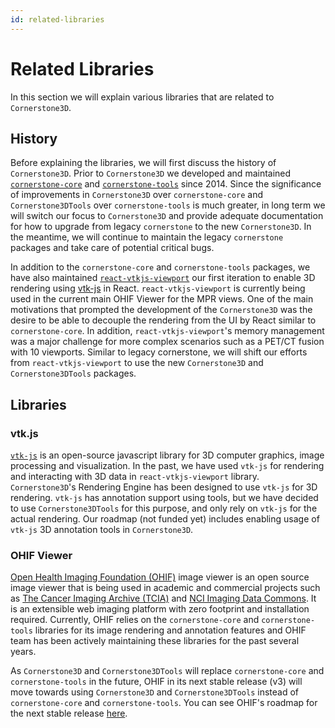 ```yaml
---
id: related-libraries
---
```


# Related Libraries

In this section we will explain various libraries that are related to `Cornerstone3D`.

## History

Before explaining the libraries, we will first discuss the history of `Cornerstone3D`.
Prior to `Cornerstone3D` we developed and maintained [`cornerstone-core`](https://github.com/cornerstonejs/cornerstone)
and [`cornerstone-tools`](https://github.com/cornerstonejs/cornerstoneTools)
since 2014. Since the significance of improvements in `Cornerstone3D` over `cornerstone-core` and `Cornerstone3DTools` over `cornerstone-tools`
is much greater, in long term we will switch our focus to `Cornerstone3D` and
provide adequate documentation for how to upgrade from legacy `cornerstone`
to the new `Cornerstone3D`. In the meantime, we will continue to maintain
the legacy `cornerstone` packages and take care of potential critical bugs.

In addition to the `cornerstone-core` and `cornerstone-tools` packages, we have also maintained
[`react-vtkjs-viewport`](https://github.com/OHIF/react-vtkjs-viewport) our first iteration
to enable 3D rendering using [vtk-js](https://github.com/kitware/vtk-js) in React.
`react-vtkjs-viewport` is currently being used in the current main OHIF Viewer for the MPR
views. One of the main motivations that prompted the development of the `Cornerstone3D` was
the desire to be able to decouple the rendering from the UI by React similar to `cornerstone-core`.
In addition, `react-vtkjs-viewport`'s memory management was a major challenge for more complex
scenarios such as a PET/CT fusion with 10 viewports. Similar to
legacy cornerstone, we will shift our efforts from `react-vtkjs-viewport` to use the new
`Cornerstone3D` and `Cornerstone3DTools` packages.

## Libraries

### vtk.js

[`vtk-js`](https://github.com/kitware/vtk-js) is an open-source javascript library for 3D computer graphics, image processing and visualization.
In the past, we have used `vtk-js` for rendering and interacting with 3D data
in `react-vtkjs-viewport` library. `Cornerstone3D`'s Rendering Engine has been designed
to use `vtk-js` for 3D rendering. `vtk-js` has annotation support using tools, but we have
decided to use `Cornerstone3DTools` for this purpose, and only rely on `vtk-js` for
the actual rendering. Our roadmap (not funded yet) includes enabling usage of `vtk-js`
3D annotation tools in `Cornerstone3D`.

### OHIF Viewer

[Open Health Imaging Foundation (OHIF)](https://ohif.org/) image viewer is an open source image viewer
that is being used in academic and commercial projects such as [The Cancer Imaging Archive (TCIA)](https://www.cancerimagingarchive.net/) and [NCI Imaging Data Commons](https://datacommons.cancer.gov/repository/imaging-data-commons).
It is an extensible web imaging
platform with zero footprint and installation required. Currently, OHIF relies on the `cornerstone-core` and `cornerstone-tools` libraries for its image rendering and annotation features and OHIF team has been actively maintaining
these libraries for the past several years.

As `Cornerstone3D` and `Cornerstone3DTools` will replace
`cornerstone-core` and `cornerstone-tools` in the future, OHIF in its next stable release (v3)
will move towards using `Cornerstone3D` and `Cornerstone3DTools` instead of `cornerstone-core` and `cornerstone-tools`.
You can see OHIF's roadmap for the next stable release [here](https://ohif.org/roadmap/).
